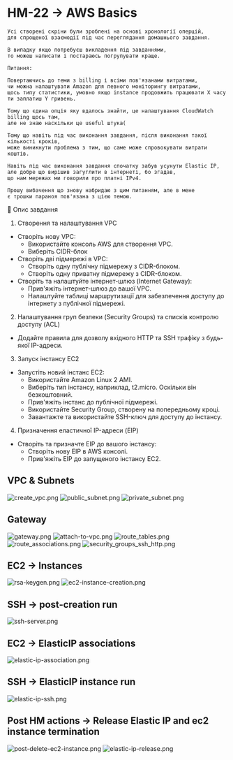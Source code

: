 # HM-22 -> AWS Basics

```textmate
Усі створені скріни були зроблені на основі хронології оперцій, 
для спрощеної взаємодії під час переглядання домашнього завдання.

В випадку якщо потребуєш викладення під завданнями, 
то можеш написати і постараюсь погрупувати краще.
```

```textmate
Питання:

Повертаючись до теми з billing і всіми пов'язанами витратами, 
чи можна налаштувати Amazon для певного моніторингу витратами, 
щось типу статистики, умовно якщо instance продовжить працювати X часу ти заплатиш Y гривень.

Тому що єдина опція яку вдалось знайти, це налаштування CloudWatch billing щось там,
але не знаю наскільки це useful штука(

Тому що навіть під час виконання завдання, після виконання такої кількості кроків,
може виникнути проблема з тим, що саме може спровокувати витрати коштів.

Навіть під час виконання завдання спочатку забув усунути Elastic IP,
але добре що вирішив загуглити в інтернеті, бо згадав, 
що нам мережах ми говорили про платні IPv4.

Прошу вибачення що знову набридаю з цим питанням, але в мене 
є трошки параноя пов'язана з цією темою.
```

📌 Опис завдання

1. Створення та налаштування VPC

* Створіть нову VPC:
    * Використайте консоль AWS для створення VPC.
    * Виберіть CIDR-блок
* Створіть дві підмережі в VPC:
    * Створіть одну публічну підмережу з CIDR-блоком.
    * Створіть одну приватну підмережу з CIDR-блоком.
* Створіть та налаштуйте інтернет-шлюз (Internet Gateway):
    * Прив'яжіть інтернет-шлюз до вашої VPC.
    * Налаштуйте таблиці маршрутизації для забезпечення доступу до інтернету з публічної підмережі.
2. Налаштування груп безпеки (Security Groups) та списків контролю доступу (ACL)
* Додайте правила для дозволу вхідного HTTP та SSH трафіку з будь-якої IP-адреси.
3. Запуск інстансу EC2
* Запустіть новий інстанс EC2:
    * Використайте Amazon Linux 2 AMI.
    * Виберіть тип інстансу, наприклад, t2.micro. Оскільки він безкоштовний.
    * Прив'яжіть інстанс до публічної підмережі.
    * Використайте Security Group, створену на попередньому кроці.
    * Завантажте та використайте SSH-ключ для доступу до інстансу.

4. Призначення еластичної IP-адреси (EIP)
* Створіть та призначте EIP до вашого інстансу:
    * Створіть нову EIP в AWS консолі.
    * Прив'яжіть EIP до запущеного інстансу EC2.

## VPC & Subnets
![create_vpc.png](create_vpc.png)
![public_subnet.png](public_subnet.png)
![private_subnet.png](private_subnet.png)

## Gateway
![gateway.png](gateway.png)
![attach-to-vpc.png](attach-to-vpc.png)
![route_tables.png](route_tables.png)
![route_associations.png](route_associations.png)
![security_groups_ssh_http.png](security_groups_ssh_http.png)

## EC2 -> Instances
![rsa-keygen.png](rsa-keygen.png)
![ec2-instance-creation.png](ec2-instance-creation.png)

## SSH -> post-creation run
![ssh-server.png](ssh-server.png)

## EC2 -> ElasticIP associations
![elastic-ip-association.png](elastic-ip-association.png)

## SSH -> ElasticIP instance run
![elastic-ip-ssh.png](elastic-ip-ssh.png)

## Post HM actions -> Release Elastic IP and ec2 instance termination
![post-delete-ec2-instance.png](post-delete-ec2-instance.png)
![elastic-ip-release.png](elastic-ip-release.png)
